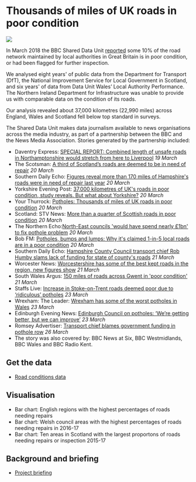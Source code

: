 # Thousands of miles of UK roads in poor condition

![](https://ichef.bbci.co.uk/news/624/cpsprodpb/E7D4/production/_100484395_7b02c3dd-968f-4286-b18f-1304f2d9faa0.jpg)

In March 2018 the BBC Shared Data Unit [reported](http://www.bbc.co.uk/news/uk-england-43407167) some 10% of the road network maintained by local authorities in Great Britain is in poor condition, or had been flagged for further inspection.

We analysed eight years' of public data from the Department for Transport (DfT), the National Improvement Service for Local Government in Scotland, and six years' of data from Data Unit Wales’ Local Authority Performance. The Northern Ireland Department for Infrastructure was unable to provide us with comparable data on the condition of its roads.

Our analysis revealed about 37,000 kilometres (22,990 miles) across England, Wales and Scotland fell below top standard in surveys.

The Shared Data Unit makes data journalism available to news organisations across the media industry, as part of a partnership between the BBC and the News Media Association. Stories generated by the partnership included:

* Daventry Express: [SPECIAL REPORT: Combined length of unsafe roads in Northamptonshire would stretch from here to Liverpool](https://www.daventryexpress.co.uk/news/special-report-combined-length-of-unsafe-roads-in-northamptonshire-would-stretch-from-here-to-liverpool-1-8422350) *19 March*
* The Scotsman: [A third of Scotland’s roads are deemed to be in need of repair](https://www.scotsman.com/news/transport/a-third-of-scotland-s-roads-are-deemed-to-be-in-need-of-repair-1-4708707) *20 March*
* Southern Daily Echo: [Figures reveal more than 170 miles of Hampshire's roads were in need of repair last year](http://www.dailyecho.co.uk/news/16097779.Figures_reveal_more_than_170_miles_of_region__39_s_roads_were_in_need_of_repair_last_year/) *20 March*
* Yorkshire Evening Post: [37,000 kilometres of UK's roads in poor condition, study reveals. But what about Yorkshire?](https://www.yorkshireeveningpost.co.uk/news/transport/37-000-kilometres-of-uk-s-roads-in-poor-condition-study-reveals-but-what-about-yorkshire-1-9072553) *20 March*
* Your Thurrock: [Potholes: Thousands of miles of UK roads in poor condition](http://www.yourthurrock.com/2018/03/20/potholes-thousands-miles-uk-roads-poor-condition/) *20 March*
* Scotland: STV News: [More than a quarter of Scottish roads in poor condition](https://stv.tv/news/scotland/1410688-more-than-a-quarter-of-scottish-roads-in-poor-condition/) *20 March*
* The Northern Echo:[North-East councils 'would have spend nearly £1bn' to fix pothole problem](http://www.thenorthernecho.co.uk/news/local/southdurham/spennymoor/16100111.Councils___39_would_have_spend_nearly___1bn__39__to_fix_pothole_problem/) *20 March*
* Bob FM: [Potholes, bumps and lumps: Why it's claimed 1-in-5 local roads are in a poor condition](http://www.bobfm.co.uk/news/local-news/potholes-bumps-and-lumps-why-its-claimed-1-in-5-local-roads-are-in-a-poor-condition/) *20 March*
* Southern Daily Echo: [Hampshire County Council transport chief Rob Humby slams lack of funding for state of county's roads](http://www.dailyecho.co.uk/news/16100166.Transport_chief_slams_lack_of_funding_for_state_of_county__39_s_roads/) *21 March*
* Worcester News: [Worcestershire has some of the best kept roads in the region, new figures show](http://www.worcesternews.co.uk/news/16103570.Worcestershire_has_some_of_the_best_kept_roads_in_the_region__new_figures_show/) *21 March*
* South Wales Argus: [150 miles of roads across Gwent in 'poor condition'](http://www.southwalesargus.co.uk/news/16102658.150_miles_of_roads_across_Gwent_in__poor_condition_/) *21 March*
* Staffs Live: [Increase in Stoke-on-Trent roads deemed poor due to ‘ridiculous’ potholes](https://staffslive.co.uk/2018/03/increase-in-stoke-on-trent-roads-deemed-poor-due-to-ridiculous-potholes/) *23 March*
* Wrexham: The Leader: [Wrexham has some of the worst potholes in Wales](http://www.leaderlive.co.uk/news/16112862.Wrexham_has_some_of_the_worst_potholes_in_Wales/) *23 March*
* Edinburgh Evening News: [Edinburgh Council on potholes: ‘We’re getting better, but we can improve’](https://www.edinburghnews.scotsman.com/our-region/edinburgh/edinburgh-council-on-potholes-we-re-getting-better-but-we-can-improve-1-4711250) *23 March*
* Romsey Advertiser: [Transport chief blames government funding in pothole row](http://www.romseyadvertiser.co.uk/news/16115610.transport-chief-blames-government-funding-in-pothole-row/) *26 March*
* The story was also covered by: BBC News at Six, BBC Westmidlands, BBC Wales and BBC Radio Kent.




## Get the data

* [Road conditions data](https://docs.google.com/spreadsheets/d/1o_uoPFQpgMydsyyfTjYB9Nafpz2ULNSR6tXZA7nCj1o/edit#gid=0)

## Visualisation

* Bar chart: English regions with the highest percentages of roads needing repairs
* Bar chart: Welsh council areas with the highest percentages of roads needing repairs in 2016-17
* Bar chart: Ten areas in Scotland with the largest proportons of roads needing repairs or inspection 2015-17

## Background and briefing

* [Project briefing](https://docs.google.com/document/d/1BWkbccu2zx9TrtQAO_f0CIoOFfRtYEGZcHG7mHnmvuc/edit#)
